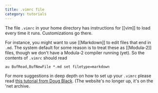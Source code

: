 ```yaml
---
title: .vimrc file
category: tutorials
---
```


The file `.vimrc` in your home directory has instructions for [[vim]]
to load every time it runs. Customizations go there.

For instance, you might want to use [[Markdown]] to edit files that
end in `.md`. The system default for some reason is to treat these as
[[Modula-2]] files, though we don't have a Modula-2 compiler running
(yet).  So the contents of `.vimrc` should read

``
au BufRead,BufNewFile *.md set filetype=markdown
``

For more suggestions in deep depth on how to set up your `.vimrc` please read
[this tutorial from Doug Black](https://web.archive.org/web/20161224112739/https://dougblack.io/words/a-good-vimrc.html). (The website's no longer up, it's on the 'net archive.

